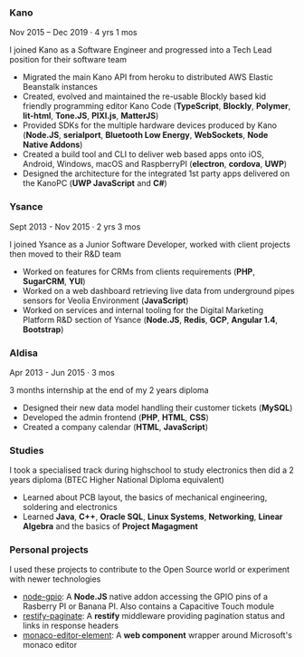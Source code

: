 ### Kano
<div class="duration">Nov 2015 – Dec 2019 &middot; 4 yrs 1 mos</div>

I joined Kano as a Software Engineer and progressed into a Tech Lead position for their software team 

 - Migrated the main Kano API from heroku to distributed AWS Elastic Beanstalk instances
 - Created, evolved and maintained the re-usable Blockly based kid friendly programming editor Kano Code (**TypeScript**, **Blockly**, **Polymer**, **lit-html**, **Tone.JS**, **PIXI.js**, **MatterJS**)
 - Provided SDKs for the multiple hardware devices produced by Kano (**Node.JS**, **serialport**, **Bluetooth Low Energy**, **WebSockets**, **Node Native Addons**)
 - Created a build tool and CLI to deliver web based apps onto iOS, Android, Windows, macOS and RaspberryPI (**electron**, **cordova**, **UWP**)
 - Designed the architecture for the integrated 1st party apps delivered on the KanoPC (**UWP JavaScript** and **C#**)

### Ysance
<div class="duration">Sept 2013 - Nov 2015 &middot; 2 yrs 3 mos</div>

I joined Ysance as a Junior Software Developer, worked with client projects then moved to their R&D team

 - Worked on features for CRMs from clients requirements (**PHP**, **SugarCRM**, **YUI**)
 - Worked on a web dashboard retrieving live data from underground pipes sensors for Veolia Environment (**JavaScript**)
 - Worked on services and internal tooling for the Digital Marketing Platform R&D section of Ysance (**Node.JS**, **Redis**, **GCP**, **Angular 1.4**, **Bootstrap**)

<div class="page-break"></div>

### Aldisa
<div class="duration">Apr 2013 - Jun 2015 &middot; 3 mos</div>

3 months internship at the end of my 2 years diploma

 - Designed their new data model handling their customer tickets (**MySQL**)
 - Developed the admin frontend (**PHP**, **HTML**, **CSS**)
 - Created a company calendar (**HTML**, **JavaScript**)

### Studies

I took a specialised track during highschool to study electronics then did a 2 years diploma (BTEC Higher National Diploma equivalent)

 - Learned about PCB layout, the basics of mechanical engineering, soldering and electronics
 - Learned **Java**, **C++**, **Oracle SQL**, **Linux Systems**, **Networking**, **Linear Algebra** and the basics of **Project Magagment**

### Personal projects

I used these projects to contribute to the Open Source world or experiment with newer technologies

 - <a href="https://github.com/paulvarache/node-gpio">node-gpio</a>: A **Node.JS** native addon accessing the GPIO pins of a Rasberry PI or Banana PI. Also contains a Capacitive Touch module
 - <a href="https://github.com/paulvarache/restify-paginate">restify-paginate</a>: A **restify** middleware providing pagination status and links in response headers
 - <a href="https://github.com/paulvarache/monaco-editor-element">monaco-editor-element</a>: A **web component** wrapper around Microsoft's monaco editor
